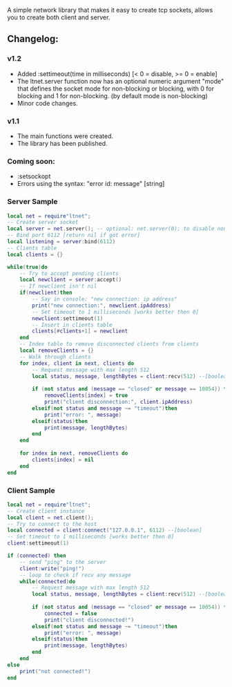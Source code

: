 A simple network library that makes it easy to create tcp sockets, allows you to create both client and server.

## Changelog:
### v1.2 
- Added :settimeout(time in milliseconds) [< 0 = disable, >= 0 = enable]
- The ltnet.server function now has an optional numeric argument "mode" that defines the socket mode for non-blocking or blocking, with 0 for blocking and 1 for non-blocking. (by default mode is non-blocking)
- Minor code changes.

### v1.1
- The main functions were created.
- The library has been published.

### Coming soon:
- :setsockopt
- Errors using the syntax: "error id: message" [string]

### Server Sample
```Lua
local net = require"ltnet";
-- Create server socket
local server = net.server(); -- optional: net.server(0); to disable non-blocking, default: 1
-- Bind port 6112 [return nil if got error]
local listening = server:bind(6112)
-- Clients table
local clients = {}

while(true)do
	-- Try to accept pending clients
	local newclient = server:accept()
	-- If newclient isn't nil
	if(newclient)then
		-- Say in console: "new connection:	ip address"
		print("new connection:", newclient.ipAddress)
		-- Set timeout to 1 milliseconds [works better then 0]
		newclient:settimeout(1)
		-- Insert in clients table
		clients[#clients+1] = newclient
	end
	-- Index table to remove disconnected clients from clients
	local removeClients = {}
	-- Walk through clients
	for index, client in next, clients do
		-- Request message with max length 512
		local status, message, lengthBytes = client:recv(512) --[boolean,string or number[error id],number]
		
		if (not status and (message == "closed" or message == 10054)) then
			removeClients[index] = true
			print("client disconnection:", client.ipAddress)
		elseif(not status and message ~= "timeout")then
			print("error: ", message)
		elseif(status)then
			print(message, lengthBytes)
		end
	end
	
	for index in next, removeClients do
		clients[index] = nil
	end
end
```

### Client Sample
```Lua
local net = require"ltnet";
-- Create client instance
local client = net.client();
-- Try to connect to the host
local connected = client:connect("127.0.0.1", 6112) --[boolean]
-- Set timeout to 1 milliseconds [works better then 0]
client:settimeout(1)

if (connected) then
	-- send "ping" to the server
	client:write("ping!")
	-- loop to check if recv any message
	while(connected)do
		-- Request message with max length 512
		local status, message, lengthBytes = client:recv(512) --[boolean,string or number[error id],number]
		
		if (not status and (message == "closed" or message == 10054)) then
			connected = false
			print("client disconnected!")
		elseif(not status and message ~= "timeout")then
			print("error: ", message)
		elseif(status)then
			print(message, lengthBytes)
		end
	end
else
	print("not connected!")
end
```
